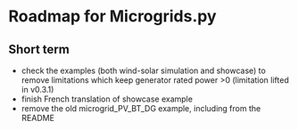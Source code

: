 # Roadmap for Microgrids.py

## Short term

- check the examples (both wind-solar simulation and showcase) to remove limitations which keep generator rated power >0 (limitation lifted in v0.3.1)
- finish French translation of showcase example
- remove the old microgrid_PV_BT_DG example, including from the README
